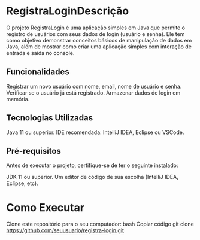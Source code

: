 # RegistraLoginDescrição
O projeto RegistraLogin é uma aplicação simples em Java que permite o registro de usuários com seus dados de login (usuário e senha). Ele tem como objetivo demonstrar conceitos básicos de manipulação de dados em Java, além de mostrar como criar uma aplicação simples com interação de entrada e saída no console.

## Funcionalidades
Registrar um novo usuário com nome, email, nome de usuário e senha.
Verificar se o usuário já está registrado.
Armazenar dados de login em memória.

## Tecnologias Utilizadas
Java 11 ou superior.
IDE recomendada: IntelliJ IDEA, Eclipse ou VSCode.

## Pré-requisitos
Antes de executar o projeto, certifique-se de ter o seguinte instalado:

JDK 11 ou superior.
Um editor de código de sua escolha (IntelliJ IDEA, Eclipse, etc).

# Como Executar
Clone este repositório para o seu computador:
bash
Copiar código
git clone https://github.com/seuusuario/registra-login.git


